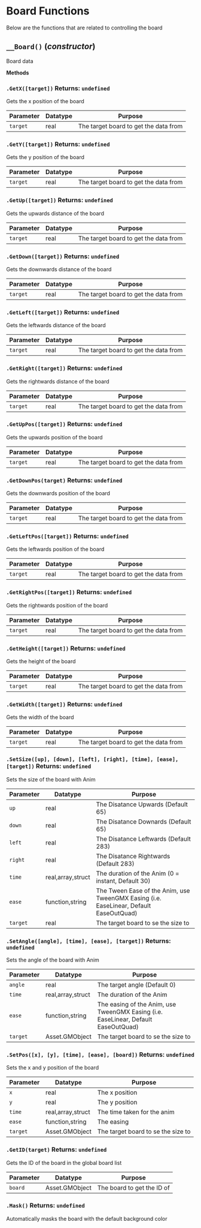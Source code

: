 # Board Functions
Below are the functions that are related to controlling the board

## `__Board()` (*constructor*)

Board data

**Methods**
### `.GetX([target])` Returns: `undefined`

Gets the x position of the board

| Parameter | Datatype  | Purpose |
|-----------|-----------|---------|
|`target` |real |The target board to get the data from |





### `.GetY([target])` Returns: `undefined`

Gets the y position of the board

| Parameter | Datatype  | Purpose |
|-----------|-----------|---------|
|`target` |real |The target board to get the data from |





### `.GetUp([target])` Returns: `undefined`

Gets the upwards distance of the board

| Parameter | Datatype  | Purpose |
|-----------|-----------|---------|
|`target` |real |The target board to get the data from |





### `.GetDown([target])` Returns: `undefined`

Gets the downwards distance of the board

| Parameter | Datatype  | Purpose |
|-----------|-----------|---------|
|`target` |real |The target board to get the data from |





### `.GetLeft([target])` Returns: `undefined`

Gets the leftwards distance of the board

| Parameter | Datatype  | Purpose |
|-----------|-----------|---------|
|`target` |real |The target board to get the data from |





### `.GetRight([target])` Returns: `undefined`

Gets the rightwards distance of the board

| Parameter | Datatype  | Purpose |
|-----------|-----------|---------|
|`target` |real |The target board to get the data from |





### `.GetUpPos([target])` Returns: `undefined`

Gets the upwards position of the board

| Parameter | Datatype  | Purpose |
|-----------|-----------|---------|
|`target` |real |The target board to get the data from |





### `.GetDownPos(target)` Returns: `undefined`

Gets the downwards position of the board

| Parameter | Datatype  | Purpose |
|-----------|-----------|---------|
|`target` |real |The target board to get the data from |





### `.GetLeftPos([target])` Returns: `undefined`

Gets the leftwards position of the board

| Parameter | Datatype  | Purpose |
|-----------|-----------|---------|
|`target` |real |The target board to get the data from |





### `.GetRightPos([target])` Returns: `undefined`

Gets the rightwards position of the board

| Parameter | Datatype  | Purpose |
|-----------|-----------|---------|
|`target` |real |The target board to get the data from |





### `.GetHeight([target])` Returns: `undefined`

Gets the height of the board

| Parameter | Datatype  | Purpose |
|-----------|-----------|---------|
|`target` |real |The target board to get the data from |





### `.GetWidth([target])` Returns: `undefined`

Gets the width of the board

| Parameter | Datatype  | Purpose |
|-----------|-----------|---------|
|`target` |real |The target board to get the data from |





### `.SetSize([up], [down], [left], [right], [time], [ease], [target])` Returns: `undefined`

Sets the size of the board with Anim

| Parameter | Datatype  | Purpose |
|-----------|-----------|---------|
|`up` |real |The Disatance Upwards (Default 65) |
|`down` |real |The Disatance Downards (Default 65) |
|`left` |real |The Disatance Leftwards (Default 283) |
|`right` |real |The Disatance Rightwards (Default 283) |
|`time` |real,array,struct |The duration of the Anim (0 = instant, Default 30) |
|`ease` |function,string |The Tween Ease of the Anim, use TweenGMX Easing (i.e. EaseLinear, Default EaseOutQuad) |
|`target` |real |The target board to se the size to |














### `.SetAngle([angle], [time], [ease], [target])` Returns: `undefined`

Sets the angle of the board with Anim

| Parameter | Datatype  | Purpose |
|-----------|-----------|---------|
|`angle` |real |The target angle (Default 0) |
|`time` |real,array,struct |The duration of the Anim |
|`ease` |function,string |The easing of the Anim, use TweenGMX Easing (i.e. EaseLinear, Default EaseOutQuad) |
|`target` |Asset.GMObject |The target board to se the size to |








### `.SetPos([x], [y], [time], [ease], [board])` Returns: `undefined`

Sets the x and y position of the board

| Parameter | Datatype  | Purpose |
|-----------|-----------|---------|
|`x` |real |The x position |
|`y` |real |The y position |
|`time` |real,array,struct |The time taken for the anim |
|`ease` |function,string |The easing |
|`target` |Asset.GMObject |The target board to se the size to |















### `.GetID(target)` Returns: `undefined`

Gets the ID of the board in the global board list

| Parameter | Datatype  | Purpose |
|-----------|-----------|---------|
|`board` |Asset.GMObject |The board to get the ID of |







### `.Mask()` Returns: `undefined`

Automatically masks the board with the default background color
